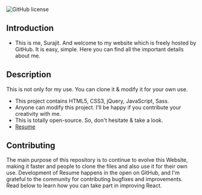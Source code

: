 ![GitHub license](https://img.shields.io/badge/license-MIT-blue.svg)

## Introduction

* This is me, Surajit. And welcome to my website which is freely hosted by GitHub. It is easy, simple. Here you can find all the important details about me.
## Description

This is not only for my use. You can clone it & modify it for your own use.
* This project contains HTML5, CSS3, jQuery, JavaScript, Sass.
* Anyone can modify this project. I'll be happy if you contribute your creativity with me.
* This is totally open-source. So, don't hesitate & take a look.
* [Resume](https://surajithere.github.io/Resume/)

## Contributing

The main purpose of this repository is to continue to evolve this Website, making it faster and people to clone the files and also use it for their own use. Development of Resume happens in the open on GitHub, and I'm grateful to the community for contributing bugfixes and improvements. Read below to learn how you can take part in improving React.
